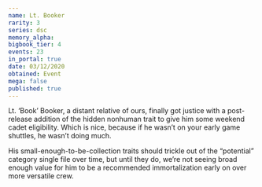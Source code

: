 ```yaml
---
name: Lt. Booker
rarity: 3
series: dsc
memory_alpha:
bigbook_tier: 4
events: 23
in_portal: true
date: 03/12/2020
obtained: Event
mega: false
published: true
---
```


Lt. ‘Book’ Booker, a distant relative of ours, finally got justice with a post-release addition of the hidden nonhuman trait to give him some weekend cadet eligibility. Which is nice, because if he wasn’t on your early game shuttles, he wasn’t doing much.

His small-enough-to-be-collection traits should trickle out of the “potential” category single file over time, but until they do, we’re not seeing broad enough value for him to be a recommended immortalization early on over more versatile crew.
